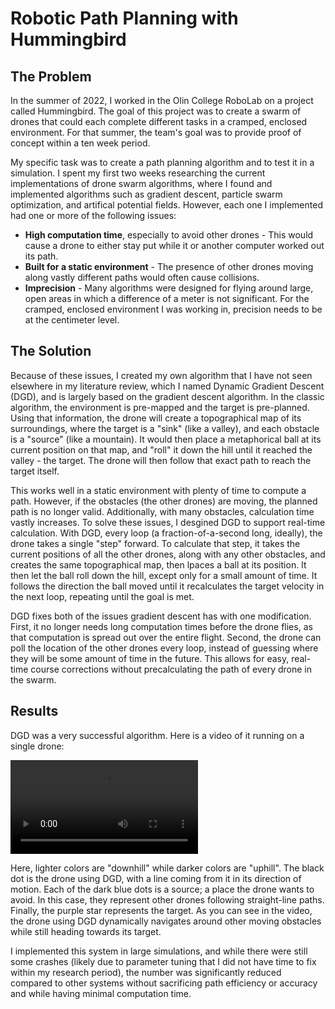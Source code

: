 # Robotic Path Planning with Hummingbird

## The Problem

In the summer of 2022, I worked in the Olin College RoboLab on a project called
Hummingbird. The goal of this project was to create a swarm of drones that could
each complete different tasks in a cramped, enclosed environment. For that
summer, the team's goal was to provide proof of concept within a ten week
period.

My specific task was to create a path planning algorithm and to test it in a
simulation. I spent my first two weeks researching the current
implementations of drone swarm algorithms, where I found and implemented
algorithms such as gradient descent, particle swarm optimization, and artifical
potential fields. However, each one I implemented had one or more of the
following issues:

- **High computation time**, especially to avoid other drones - This would cause a
  drone to either stay put while it or another computer worked out its path.
- **Built for a static environment** - The presence of other drones moving along
  vastly different paths would often cause collisions.
- **Imprecision** - Many algorithms were designed for flying around large, open areas
  in which a difference of a meter is not significant. For the cramped, enclosed
  environment I was working in, precision needs to be at the centimeter level.

## The Solution

Because of these issues, I created my own algorithm that I have not seen
elsewhere in my literature review, which I named Dynamic Gradient Descent (DGD),
and is largely based on the gradient descent algorithm. In the classic
algorithm, the environment is pre-mapped and the target is pre-planned. Using that
information, the drone will create a topographical map of its surroundings,
where the target is a "sink" (like a valley), and each obstacle is a "source"
(like a mountain). It would then place a metaphorical ball at its current
position on that map, and "roll" it down the hill until it reached the valley -
the target. The drone will then follow that exact path to reach the target
itself.

This works well in a static environment with plenty of time to compute a path.
However, if the obstacles (the other drones) are moving, the planned path is no longer valid.
Additionally, with many obstacles, calculation time vastly increases. To solve
these issues, I desgined DGD to support real-time calculation. With DGD, every loop
(a fraction-of-a-second long, ideally), the drone takes a single "step"
forward. To calculate that step, it takes the current positions of all the
other drones, along with any other obstacles, and creates the same topographical
map, then lpaces a ball at its position. It then let the ball roll down the
hill, except only for a small amount of time. It follows the direction
the ball moved until it recalculates the target velocity in the next loop,
repeating until the goal is met.

DGD fixes both of the issues gradient descent has with one modification. First, it
no longer needs long computation times before the drone flies, as that
computation is spread out over the entire flight. Second, the drone can poll the location of the other drones every loop, instead of guessing
where they will be some amount of time in the future. This allows for easy,
real-time course corrections without precalculating the path of every drone in
the swarm.

## Results

DGD was a very successful algorithm. Here is a video of it running on a single drone:

<video src="assets/dgd.mp4"></video>

Here, lighter colors are "downhill" while darker colors are "uphill". The black dot is the drone using DGD, with a line coming from it in its direction of motion. Each of the dark blue dots is a source; a place the drone wants to avoid. In this case, they represent other drones following straight-line paths. Finally, the purple star represents the target. As you can see in the video, the drone using DGD dynamically navigates around other moving obstacles while still heading towards its target.

I implemented this system in large simulations, and while there were still some crashes (likely due to parameter tuning that I did not have time to fix within my research period), the number was significantly reduced compared to other systems without sacrificing path efficiency or accuracy and while having minimal computation time.
